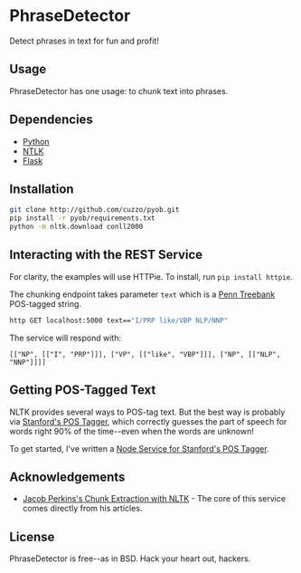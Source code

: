 PhraseDetector
==============

Detect phrases in text for fun and profit!

Usage
-----

PhraseDetector has one usage: to chunk text into phrases.

Dependencies
------------

* [Python](http://python.org)
* [NTLK](http://nltk.org)
* [Flask](http://flask.pocoo.org)

Installation
------------

```bash
git clone http://github.com/cuzzo/pyob.git
pip install -r pyob/requirements.txt
python -m nltk.download conll2000
```

Interacting with the REST Service
---------------------------------

For clarity, the examples will use HTTPie. To install, run `pip install httpie`.

The chunking endpoint takes parameter `text` which is a [Penn Treebank](https://en.wikipedia.org/wiki/Treebank) POS-tagged string.

```bash
http GET localhost:5000 text=="I/PRP like/VBP NLP/NNP"
```

The service will respond with:

```
[["NP", [["I", "PRP"]]], ["VP", [["like", "VBP"]]], ["NP", [["NLP", "NNP"]]]]
```

Getting POS-Tagged Text
-----------------------

NLTK provides several ways to POS-tag text. But the best way is probably via [Stanford's POS Tagger](http://nlp.stanford.edu/software/tagger.shtml), which correctly guesses the part of speech for words right 90% of the time--even when the words are unknown!

To get started, I've written a [Node Service for Stanford's POS Tagger](https://github.com/cuzzo/node-stanford-postagger).

Acknowledgements
----------------

* [Jacob Perkins's Chunk Extraction with NLTK](http://streamhacker.com/2009/02/23/chunk-extraction-with-nltk/) - The core of this service comes directly from his articles.

License
-------

PhraseDetector is free--as in BSD. Hack your heart out, hackers.
